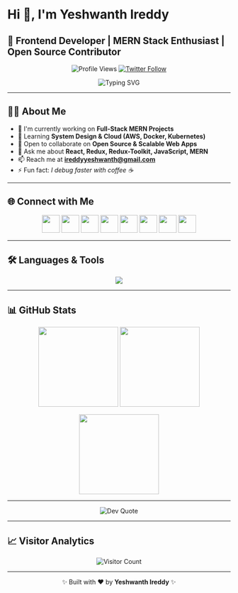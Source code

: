 # Hi 👋, I'm Yeshwanth Ireddy

## 🚀 Frontend Developer | MERN Stack Enthusiast | Open Source Contributor

<p align="center">
  <img src="https://komarev.com/ghpvc/?username=3lade&label=Profile%20views&color=0e75b6&style=flat" alt="Profile Views" />
  <a href="https://twitter.com/ireddyyeshwanth" target="_blank">
    <img src="https://img.shields.io/twitter/follow/ireddyyeshwanth?logo=twitter&style=for-the-badge" alt="Twitter Follow" />
  </a>
</p>

<p align="center">
  <img src="https://readme-typing-svg.herokuapp.com?font=Fira+Code&size=22&pause=1000&color=F75C7E&center=true&vCenter=true&width=600&lines=Frontend+Developer;MERN+Stack+Developer;Open+Source+Contributor;Always+Learning+New+Things" alt="Typing SVG" />
</p>

---

## 👨‍💻 About Me

- 🔭 I'm currently working on **Full-Stack MERN Projects**
- 🌱 Learning **System Design & Cloud (AWS, Docker, Kubernetes)**
- 👯 Open to collaborate on **Open Source & Scalable Web Apps**
- 💬 Ask me about **React, Redux, Redux-Toolkit, JavaScript, MERN**
- 📫 Reach me at **ireddyyeshwanth@gmail.com**
- ⚡ Fun fact: *I debug faster with coffee ☕*

---

## 🌐 Connect with Me

<p align="center">
  <a href="https://dev.to/ireddyyeshwanth"><img src="https://skillicons.dev/icons?i=devto" height="40"/></a>
  <a href="https://twitter.com/ireddyyeshwanth"><img src="https://skillicons.dev/icons?i=twitter" height="40"/></a>
  <a href="https://linkedin.com/in/ireddyyeshwanth"><img src="https://skillicons.dev/icons?i=linkedin" height="40"/></a>
  <a href="https://stackoverflow.com/users/ireddyyeshwanth"><img src="https://skillicons.dev/icons?i=stackoverflow" height="40"/></a>
  <a href="https://instagram.com/ireddyyeshwanth"><img src="https://skillicons.dev/icons?i=instagram" height="40"/></a>
  <a href="https://leetcode.com/ireddyyeshwanth"><img src="https://skillicons.dev/icons?i=leetcode" height="40"/></a>
  <a href="https://hackerrank.com/ireddyyeshwanth"><img src="https://skillicons.dev/icons?i=hackerrank" height="40"/></a>
  <a href="https://www.codechef.com/users/ireddyyeshwanth"><img src="https://cdn.jsdelivr.net/npm/simple-icons@3.13.0/icons/codechef.svg" height="40" width="40"/></a>
</p>

---

## 🛠️ Languages & Tools

<p align="center">
  <img src="https://skillicons.dev/icons?i=html,css,js,react,redux,tailwind,bootstrap,nodejs,express,mongodb,mysql,java,python,git,postman,jest,docker,aws" />
</p>

---

## 📊 GitHub Stats

<p align="center">
  <img src="https://github-readme-stats.vercel.app/api?username=3lade&theme=radical&hide_border=false&include_all_commits=true&count_private=true" height="180em"/>
  <img src="https://github-readme-streak-stats.herokuapp.com/?user=3lade&theme=radical&hide_border=false" height="180em"/>
</p>

<p align="center">
  <img src="https://github-readme-stats.vercel.app/api/top-langs/?username=3lade&theme=radical&hide_border=false&layout=compact" height="180em"/>
</p>

---

<p align="center">
  <img src="https://quotes-github-readme.vercel.app/api?type=horizontal&theme=radical" alt="Dev Quote"/>
</p>

---

## 📈 Visitor Analytics

<p align="center">
  <img alt="Visitor Count" src="https://img.shields.io/endpoint?url=https://hits.dwyl.com/3lade/3lade.json&color=0e75b6&style=flat-square"/>
</p>

---

<!-- Footer -->
<p align="center">✨ Built with ❤️ by <b>Yeshwanth Ireddy</b> ✨</p>
